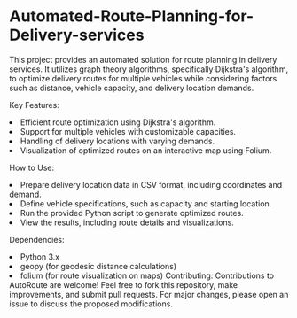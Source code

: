 # Automated-Route-Planning-for-Delivery-services
 This project provides an automated solution for route planning in delivery services. It utilizes graph theory algorithms, specifically Dijkstra's algorithm, to optimize delivery routes for multiple vehicles while considering factors such as distance, vehicle capacity, and delivery location demands.

Key Features:

<li>Efficient route optimization using Dijkstra's algorithm.
<li>Support for multiple vehicles with customizable capacities.
<li>Handling of delivery locations with varying demands.
<li>Visualization of optimized routes on an interactive map using Folium.

  How to Use:

<li>Prepare delivery location data in CSV format, including coordinates and demand.
<li>Define vehicle specifications, such as capacity and starting location.
<li>Run the provided Python script to generate optimized routes.
<li>View the results, including route details and visualizations.

  Dependencies:

<li>Python 3.x
<li>geopy (for geodesic distance calculations)
<li>folium (for route visualization on maps)
Contributing:
Contributions to AutoRoute are welcome! Feel free to fork this repository, make improvements, and submit pull requests. For major changes, please open an issue to discuss the proposed modifications.
